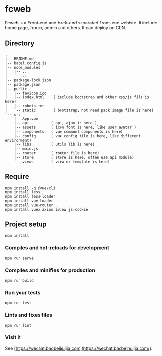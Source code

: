 # fcweb

Fcweb is a Front-end and back-end separated Front-end webiste. 
It include home page, froum, admin and others.
It can deploy on CDN.

## Directory 
```
.
|-- README.md
|-- babel.config.js
|-- node_modules
|   |-- ..
|   `-- ..
|-- package-lock.json
|-- package.json
|-- public
|   |-- favicon.ico
|   |-- index.html    ( include bootstrap and other css/js file is here)
|   |-- robots.txt    
|   `-- static        ( bootstrap, not need pack image file is here)
`-- src
    |-- App.vue
    |-- api          ( api, ajax is here )
    |-- assets       ( icon font is here, like user avatar )
    |-- components   ( vue commont components is here)
    |-- config       ( vue config file is here, like different environment)
    |-- libs         ( utils lib is here)
    |-- main.js
    |-- router       ( router file is here)
    |-- store        ( store is here, offen use api module)
    `-- views        ( view or template is here)
```

## Require
```
npm install -g @vue/cli
npm install less
npm install less-loader
npm install vue-loader
npm install vue-router
npm install vuex axios iview js-cookie
```

## Project setup
```
npm install
```

### Compiles and hot-reloads for development
```
npm run serve
```

### Compiles and minifies for production
```
npm run build
```

### Run your tests
```
npm run test
```

### Lints and fixes files
```
npm run lint
```

### Visit It
See [https://wechat.baobeihuijia.com](https://wechat.baobeihuijia.com/).
